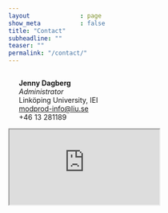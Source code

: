 ```yaml
---
layout              : page
show_meta           : false
title: "Contact"
subheadline: ""
teaser: ""
permalink: "/contact/"
---
```




<div class="row t30">
    <div class="medium-4 columns">
        <img src="{{ site.urlimg }}jennydagberg.jpg" alt="">
        <p><b>Jenny Dagberg</b><br><em>Administrator</em><br>Linköping University, IEI<br><a href="mailto:modprod-info@liu.se">modprod-info@liu.se</a><br>+46 13 281189</p>
    </div>
</div>

<div class="flex-video">
<iframe src="https://use.mazemap.com/embed.html#v=1&config=liu&zlevel=2&center=15.576719,58.401748&zoom=16.8&campusid=742&sharepoitype=poi&sharepoi=1000923888&utm_medium=iframe"></iframe>
</div>

